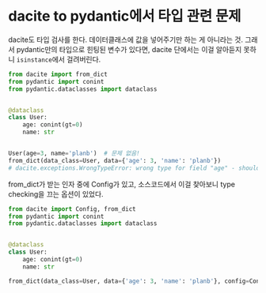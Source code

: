 # dacite to pydantic에서 타입 관련 문제
dacite도 타입 검사를 한다. 데이터클래스에 값을 넣어주기만 하는 게 아니라는 것. 그래서 pydantic만의 타입으로 힌팅된 변수가 있다면, dacite 단에서는 이걸 알아듣지 못하니 `isinstance`에서 걸려버린다.

```python
from dacite import from_dict
from pydantic import conint
from pydantic.dataclasses import dataclass


@dataclass
class User:
    age: conint(gt=0)
    name: str


User(age=3, name='planb')  # 문제 없음!
from_dict(data_class=User, data={'age': 3, 'name': 'planb'})
# dacite.exceptions.WrongTypeError: wrong type for field "age" - should be "ConstrainedIntValue" instead of "int"
```

from_dict가 받는 인자 중에 Config가 있고, 소스코드에서 이걸 찾아보니 type checking을 끄는 옵션이 있었다.

```python
from dacite import Config, from_dict
from pydantic import conint
from pydantic.dataclasses import dataclass


@dataclass
class User:
    age: conint(gt=0)
    name: str

from_dict(data_class=User, data={'age': 3, 'name': 'planb'}, config=Config(check_types=False))
```
